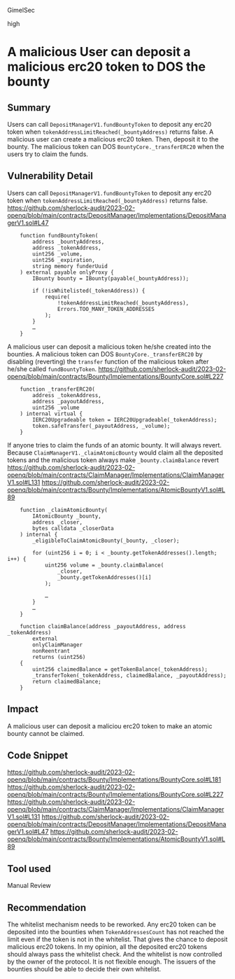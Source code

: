 GimelSec

high

# A malicious User can deposit a malicious erc20 token to DOS the bounty

## Summary

Users can call `DepositManagerV1.fundBountyToken` to deposit any erc20 token when `tokenAddressLimitReached(_bountyAddress)` returns false. A malicious user can create a malicious erc20 token. Then, deposit it to the bounty. The malicious token can DOS `BountyCore._transferERC20` when the users try to claim the funds. 

## Vulnerability Detail

Users can call `DepositManagerV1.fundBountyToken` to deposit any erc20 token when `tokenAddressLimitReached(_bountyAddress)` returns false.
https://github.com/sherlock-audit/2023-02-openq/blob/main/contracts/DepositManager/Implementations/DepositManagerV1.sol#L47
```solidity
    function fundBountyToken(
        address _bountyAddress,
        address _tokenAddress,
        uint256 _volume,
        uint256 _expiration,
        string memory funderUuid
    ) external payable onlyProxy {
        IBounty bounty = IBounty(payable(_bountyAddress));

        if (!isWhitelisted(_tokenAddress)) {
            require(
                !tokenAddressLimitReached(_bountyAddress),
                Errors.TOO_MANY_TOKEN_ADDRESSES
            );
        }
        …
    }
```

A malicious user can deposit a malicious token he/she created into the bounties. A malicious token can DOS `BountyCore._transferERC20` by disabling (reverting) the `transfer` function of the malicious token after he/she called `fundBountyToken`.
https://github.com/sherlock-audit/2023-02-openq/blob/main/contracts/Bounty/Implementations/BountyCore.sol#L227
```solidity
    function _transferERC20(
        address _tokenAddress,
        address _payoutAddress,
        uint256 _volume
    ) internal virtual {
        IERC20Upgradeable token = IERC20Upgradeable(_tokenAddress);
        token.safeTransfer(_payoutAddress, _volume);
    }
```

If anyone tries to claim the funds of an atomic bounty. It will always revert. Because `ClaimManagerV1._claimAtomicBounty` would claim all the deposited tokens and the malicious token always make `_bounty.claimBalance` revert
https://github.com/sherlock-audit/2023-02-openq/blob/main/contracts/ClaimManager/Implementations/ClaimManagerV1.sol#L131
https://github.com/sherlock-audit/2023-02-openq/blob/main/contracts/Bounty/Implementations/AtomicBountyV1.sol#L89
```solidity
    function _claimAtomicBounty(
        IAtomicBounty _bounty,
        address _closer,
        bytes calldata _closerData
    ) internal {
        _eligibleToClaimAtomicBounty(_bounty, _closer);

        for (uint256 i = 0; i < _bounty.getTokenAddresses().length; i++) {
            uint256 volume = _bounty.claimBalance(
                _closer,
                _bounty.getTokenAddresses()[i]
            );

            …
        }
        …
    }

    function claimBalance(address _payoutAddress, address _tokenAddress)
        external
        onlyClaimManager
        nonReentrant
        returns (uint256)
    {
        uint256 claimedBalance = getTokenBalance(_tokenAddress);
        _transferToken(_tokenAddress, claimedBalance, _payoutAddress);
        return claimedBalance;
    }
```

## Impact

A malicious user can deposit a maliciou erc20 token to make an atomic bounty cannot be claimed.

## Code Snippet

https://github.com/sherlock-audit/2023-02-openq/blob/main/contracts/Bounty/Implementations/BountyCore.sol#L181
https://github.com/sherlock-audit/2023-02-openq/blob/main/contracts/Bounty/Implementations/BountyCore.sol#L227
https://github.com/sherlock-audit/2023-02-openq/blob/main/contracts/ClaimManager/Implementations/ClaimManagerV1.sol#L131
https://github.com/sherlock-audit/2023-02-openq/blob/main/contracts/DepositManager/Implementations/DepositManagerV1.sol#L47
https://github.com/sherlock-audit/2023-02-openq/blob/main/contracts/Bounty/Implementations/AtomicBountyV1.sol#L89


## Tool used

Manual Review

## Recommendation

The whitelist mechanism needs to be reworked. Any erc20 token can be deposited into the bounties when `TokenAddressesCount` has not reached the limit even if the token is not in the whitelist. That gives the chance to deposit malicious erc20 tokens. In my opinion, all the deposited erc20 tokens should always pass the whitelist check. And the whitelist is now controlled by the owner of the protocol. It is not flexible enough. The issuers of the bounties should be able to decide their own whitelist.

